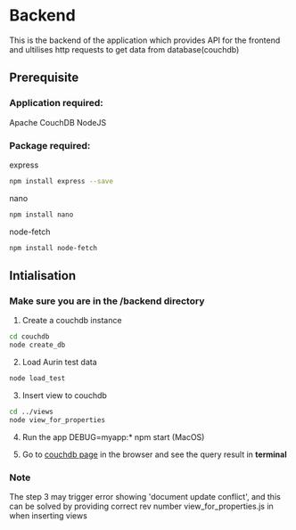 # Backend

This is the backend of the application which provides API for the frontend and ultilises http requests to get data from database(couchdb)

## Prerequisite

### Application required: 
Apache CouchDB
NodeJS

### Package required:

express
```bash
npm install express --save
```

nano
```bash
npm install nano
```

node-fetch
```bash
npm install node-fetch
```

## Intialisation

### Make sure you are in the /backend directory

1. Create a couchdb instance 

```bash
cd couchdb
node create_db
```

2. Load Aurin test data 

```bash
node load_test
```

3. Insert view to couchdb

```bash
cd ../views
node view_for_properties
```

4. Run the app 
DEBUG=myapp:* npm start (MacOS)

5. Go to [couchdb page](http://localhost:3000/couchdb) in the browser and see the query result in **terminal**

### Note
The step 3 may trigger error showing 'document update conflict', and this can be solved by providing 
correct rev number view_for_properties.js in when inserting views
